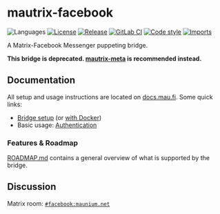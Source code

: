 # mautrix-facebook
![Languages](https://img.shields.io/github/languages/top/mautrix/facebook.svg)
[![License](https://img.shields.io/github/license/mautrix/facebook.svg)](LICENSE)
[![Release](https://img.shields.io/github/release/mautrix/facebook/all.svg)](https://github.com/mautrix/facebook/releases)
[![GitLab CI](https://mau.dev/mautrix/facebook/badges/master/pipeline.svg)](https://mau.dev/mautrix/facebook/container_registry)
[![Code style](https://img.shields.io/badge/code%20style-black-000000.svg)](https://github.com/psf/black)
[![Imports](https://img.shields.io/badge/%20imports-isort-%231674b1?style=flat&labelColor=ef8336)](https://pycqa.github.io/isort/)

A Matrix-Facebook Messenger puppeting bridge.

**This bridge is deprecated. [mautrix-meta] is recommended instead.**

[mautrix-meta]: https://github.com/mautrix/meta

## Documentation
All setup and usage instructions are located on
[docs.mau.fi](https://docs.mau.fi/bridges/python/facebook/index.html).
Some quick links:

* [Bridge setup](https://docs.mau.fi/bridges/python/setup.html?bridge=facebook)
  (or [with Docker](https://docs.mau.fi/bridges/general/docker-setup.html?bridge=facebook))
* Basic usage: [Authentication](https://docs.mau.fi/bridges/python/facebook/authentication.html)

### Features & Roadmap
[ROADMAP.md](https://github.com/mautrix/facebook/blob/master/ROADMAP.md)
contains a general overview of what is supported by the bridge.

## Discussion
Matrix room: [`#facebook:maunium.net`](https://matrix.to/#/#facebook:maunium.net)
